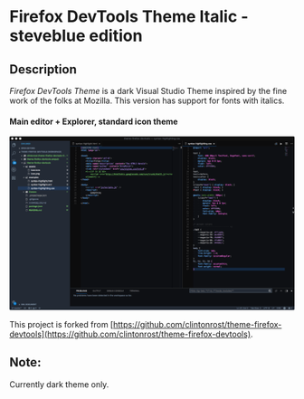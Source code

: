 # Firefox DevTools Theme Italic - steveblue edition

## Description

*Firefox DevTools Theme* is a dark Visual Studio Theme inspired by the fine work of the folks at Mozilla. This version has support for fonts with italics.

#### Main editor + Explorer, standard icon theme
![Firefox DevTools Theme screenshot](https://github.com/clintonrost/theme-firefox-devtools/blob/master/assets/screenshot.png)


This project is forked from [https://github.com/clintonrost/theme-firefox-devtools](https://github.com/clintonrost/theme-firefox-devtools).

## Note:
Currently dark theme only.
